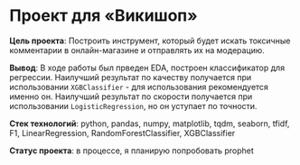 # Проект для «Викишоп» 

**Цель проекта**:  Построить инструмент, который будет искать токсичные комментарии в онлайн-магазине и отправлять их на модерацию. 

**Вывод**: В ходе работы был прведен EDA, построен классификатор для регрессии. Наилучший результат по качеству получается при использовании `XGBClassifier` - для использования рекомендуется именно он. Наилучший результат по скороcти получается при использовании `LogisticRegression`, но он уступает по точности.

**Стек технологий**: python, pandas, numpy, matplotlib, tqdm, seaborn, tfidf, F1, LinearRegression, RandomForestClassifier, XGBClassifier

**Статус проекта**: в процессе, я планирую попробовать prophet